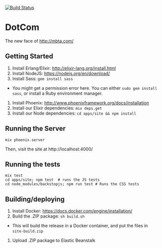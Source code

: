 [![Build Status](https://semaphoreci.com/api/v1/projects/3e8894ff-9143-4cb0-a0ae-a4489ca741a7/882389/badge.svg)](https://semaphoreci.com/peter-fogg/dotcom)

# DotCom

The new face of http://mbta.com/

## Getting Started

1. Install Erlang/Elixir: http://elixir-lang.org/install.html
1. Install NodeJS: https://nodejs.org/en/download/
1. Install Sass: `gem install sass`
  * You might get a permission error here.  You can either `sudo gem install sass`, or install a Ruby environment manager.
1. Install Phoenix: http://www.phoenixframework.org/docs/installation
1. Install our Elixir dependencies: `mix deps.get`
1. Install our Node dependencies: `cd apps/site && npm install`

## Running the Server

    mix phoenix.server

Then, visit the site at http://localhost:4000/

## Running the tests

    mix test
    cd apps/site; npm test  # runs the JS tests
    cd node_modules/backstopjs; npm run test # Runs the CSS tests

## Building/deploying

1. Install Docker: https://docs.docker.com/engine/installation/
1. Build the .ZIP package: `sh build.sh`
  * This will build the release in a Docker container, and put the files in `site-build.zip`
1. Upload .ZIP package to Elastic Beanstalk
